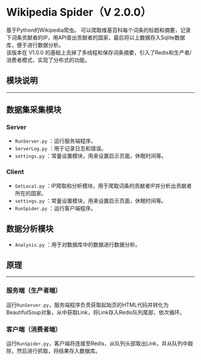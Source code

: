 # Wikipedia Spider（V 2.0.0）
基于Python的Wikipedia爬虫。 可以爬取维基百科每个词条的标题和摘要，记录下词条贡献者的IP，用API查出贡献者的国家，最后将以上数据存入Sqlite数据库，便于进行数据分析。    
该版本在 V1.0.0 的基础上去掉了多线程和保存词条摘要，引入了Redis和生产者/消费者模式，实现了分布式的功能。
## 模块说明  
***********************

## 数据集采集模块  
### Server
* `RunServer.py` ：运行服务端程序。  
* `ServerLog.py` ：用于记录日志和错误。
* `settings.py`  ：常量设置模块，用来设置启示页面，休眠时间等。  

### Client
* `GetLocal.py`  ：IP爬取和分析模块，用于爬取词条的贡献者IP并分析出贡献者所在的国家。    
* `settings.py`  ：常量设置模块，用来设置启示页面，休眠时间等。  
* `RunSpider.py` ：运行客户端程序。  

## 数据分析模块
* `Analysis.py`  ：用于对数据库中的数据进行数据分析。  

## 原理  
*******************  
### 服务端（生产者端）

运行`RunServer.py`，服务端程序负责获取起始页的HTML代码并转化为BeautifulSoup对象，从中获取Link，将Link存入Redis队列尾部，依次循环。  

### 客户端（消费者端）

运行`RunSpider.py`，客户端将连接至Redis，从队列头部取出Link，并从队列中敲除，然后进行抓取，将结果存入数据库。

